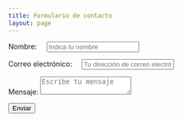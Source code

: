 ```yaml
---
title: Formulario de contacto
layout: page
---
```


<form action="https://formspree.io/nvdaes+int+235+1346123617342016783@groups.io" method="POST">
<p><label>Nombre:
    <input type="text" name="name" placeholder="Indica tu nombre">
</label></p>
<p><label>Correo electrónico:
    <input type="email" name="_replyto" placeholder="Tu dirección de correo electrónico">
</label></p>
<p><label>Mensaje:
  <textarea name="message" placeholder="Escribe tu mensaje"></textarea>
  </label></p>
    <input type="hidden" name="_subject" value="New submission!" />
	<input type="hidden" name="_next" value="{{ site.baseurl}}/sent" />
	<input type="hidden" name="_language" value="es" />
  <p><button type="submit">Enviar</button></p>
</form> 
